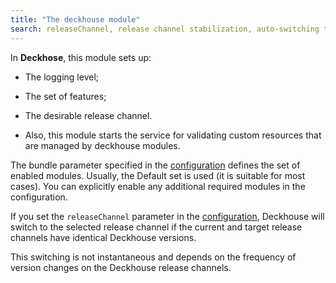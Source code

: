 ```yaml
---
title: "The deckhouse module"
search: releaseChannel, release channel stabilization, auto-switching the release channel
---
```


In **Deckhose**, this module sets up:
- The logging level;
- The set of features;
- The desirable release channel.

- Also, this module starts the service for validating custom resources that are managed by deckhouse modules.

The bundle parameter specified in the [configuration](configuration.html) defines the set of enabled modules. Usually, the Default set is used (it is suitable for most cases). You can explicitly enable any additional required modules in the configuration.

If you set the `releaseChannel` parameter in the [configuration](configuration.html), Deckhouse will switch to the selected release channel if the current and target release channels have identical Deckhouse versions.

This switching is not instantaneous and depends on the frequency of version changes on the Deckhouse release channels.
